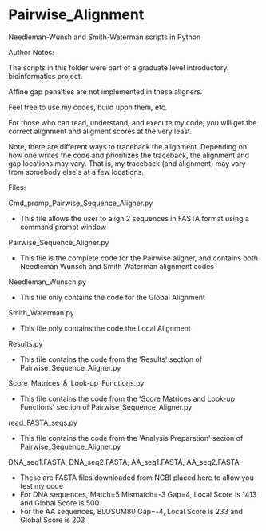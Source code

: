 # Pairwise_Alignment
Needleman-Wunsh and Smith-Waterman scripts in Python


Author Notes:


The scripts in this folder were part of a graduate level introductory bioinformatics project.

Affine gap penalties are not implemented in these aligners.

Feel free to use my codes, build upon them, etc.

For those who can read, understand, and execute my code, you will get the correct alignment and aligment scores at the very least.

Note, there are different ways to traceback the alignment. Depending on how one writes the code and prioritizes the traceback,
the alignment and gap locations may vary. That is, my traceback (and alignment) may vary from somebody else's at a few locations.


Files:


Cmd_promp_Pairwise_Sequence_Aligner.py
  - This file allows the user to align 2 sequences in FASTA format using a command prompt window
 
Pairwise_Sequence_Aligner.py
  - This file is the complete code for the Pairwise aligner, and contains both Needleman Wunsch and Smith Waterman alignment codes  

Needleman_Wunsch.py
  - This file only contains the code for the Global Alignment

Smith_Waterman.py
  - This file only contains the code the Local Alignment
  
 Results.py
   - This file contains the code from the 'Results' section of Pairwise_Sequence_Aligner.py
 
 Score_Matrices_&_Look-up_Functions.py
   - This file contains the code from the 'Score Matrices and Look-up Functions' section of Pairwise_Sequence_Aligner.py
 
 read_FASTA_seqs.py
   - This file contains the code from the 'Analysis Preparation' secion of Pairwise_Sequence_Aligner.py
 
 DNA_seq1.FASTA, DNA_seq2.FASTA, AA_seq1.FASTA, AA_seq2.FASTA
   - These are FASTA files downloaded from NCBI placed here to allow you test my code
   - For DNA sequences, Match=5 Mismatch=-3 Gap=4, Local Score is 1413 and Global Score is 500
   - For the AA sequences, BLOSUM80 Gap=-4, Local Score is 233 and Global Score is 203
   
